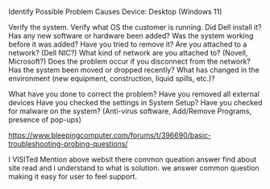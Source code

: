  Identify Possible Problem Causes Device: Desktop (Windows 11)

Verify the system.
Verify what OS the customer is running. Did Dell install it?
Has any new software or hardware been added?
Was the system working before it was added?
Have you tried to remove it?
Are you attached to a network? (Dell NIC?)
What kind of network are you attached to? (Novell, Microsoft?)
Does the problem occur if you disconnect from the network?
Has the system been moved or dropped recently?
What has changed in the environment (new equipment, construction, liquid spills, etc.)?



What have you done to correct the problem? 
Have you removed all external devices 
Have you checked the settings in System Setup?
Have you checked for malware on the system? (Anti-virus software, Add/Remove Programs, presence of pop-ups)




https://www.bleepingcomputer.com/forums/t/396690/basic-troubleshooting-probing-questions/


I VISITed Mention above websit there common queation answer find about site read and i understand to what is solution.
we  answer common question making it easy for user to feel support.
